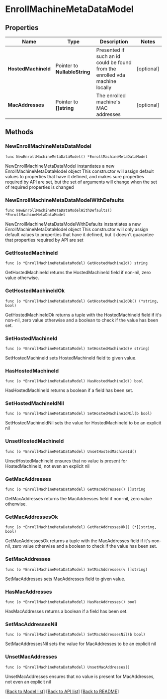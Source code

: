 # EnrollMachineMetaDataModel

## Properties

Name | Type | Description | Notes
------------ | ------------- | ------------- | -------------
**HostedMachineId** | Pointer to **NullableString** | Presented if such an id could be found from the enrolled vda machine locally | [optional] 
**MacAddresses** | Pointer to **[]string** | The enrolled machine&#39;s MAC addresses  | [optional] 

## Methods

### NewEnrollMachineMetaDataModel

`func NewEnrollMachineMetaDataModel() *EnrollMachineMetaDataModel`

NewEnrollMachineMetaDataModel instantiates a new EnrollMachineMetaDataModel object
This constructor will assign default values to properties that have it defined,
and makes sure properties required by API are set, but the set of arguments
will change when the set of required properties is changed

### NewEnrollMachineMetaDataModelWithDefaults

`func NewEnrollMachineMetaDataModelWithDefaults() *EnrollMachineMetaDataModel`

NewEnrollMachineMetaDataModelWithDefaults instantiates a new EnrollMachineMetaDataModel object
This constructor will only assign default values to properties that have it defined,
but it doesn't guarantee that properties required by API are set

### GetHostedMachineId

`func (o *EnrollMachineMetaDataModel) GetHostedMachineId() string`

GetHostedMachineId returns the HostedMachineId field if non-nil, zero value otherwise.

### GetHostedMachineIdOk

`func (o *EnrollMachineMetaDataModel) GetHostedMachineIdOk() (*string, bool)`

GetHostedMachineIdOk returns a tuple with the HostedMachineId field if it's non-nil, zero value otherwise
and a boolean to check if the value has been set.

### SetHostedMachineId

`func (o *EnrollMachineMetaDataModel) SetHostedMachineId(v string)`

SetHostedMachineId sets HostedMachineId field to given value.

### HasHostedMachineId

`func (o *EnrollMachineMetaDataModel) HasHostedMachineId() bool`

HasHostedMachineId returns a boolean if a field has been set.

### SetHostedMachineIdNil

`func (o *EnrollMachineMetaDataModel) SetHostedMachineIdNil(b bool)`

 SetHostedMachineIdNil sets the value for HostedMachineId to be an explicit nil

### UnsetHostedMachineId
`func (o *EnrollMachineMetaDataModel) UnsetHostedMachineId()`

UnsetHostedMachineId ensures that no value is present for HostedMachineId, not even an explicit nil
### GetMacAddresses

`func (o *EnrollMachineMetaDataModel) GetMacAddresses() []string`

GetMacAddresses returns the MacAddresses field if non-nil, zero value otherwise.

### GetMacAddressesOk

`func (o *EnrollMachineMetaDataModel) GetMacAddressesOk() (*[]string, bool)`

GetMacAddressesOk returns a tuple with the MacAddresses field if it's non-nil, zero value otherwise
and a boolean to check if the value has been set.

### SetMacAddresses

`func (o *EnrollMachineMetaDataModel) SetMacAddresses(v []string)`

SetMacAddresses sets MacAddresses field to given value.

### HasMacAddresses

`func (o *EnrollMachineMetaDataModel) HasMacAddresses() bool`

HasMacAddresses returns a boolean if a field has been set.

### SetMacAddressesNil

`func (o *EnrollMachineMetaDataModel) SetMacAddressesNil(b bool)`

 SetMacAddressesNil sets the value for MacAddresses to be an explicit nil

### UnsetMacAddresses
`func (o *EnrollMachineMetaDataModel) UnsetMacAddresses()`

UnsetMacAddresses ensures that no value is present for MacAddresses, not even an explicit nil

[[Back to Model list]](../README.md#documentation-for-models) [[Back to API list]](../README.md#documentation-for-api-endpoints) [[Back to README]](../README.md)


